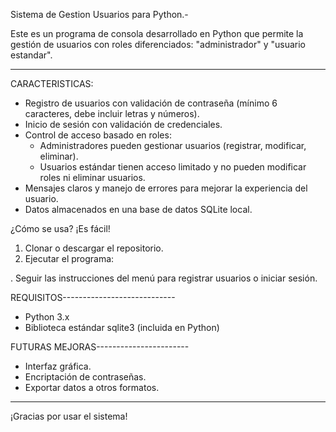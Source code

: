 Sistema de Gestion Usuarios para Python.-

Este es un programa de consola desarrollado en Python que permite la gestión de usuarios con roles diferenciados: "administrador" y "usuario estandar".

---------------------------------------
CARACTERISTICAS:

- Registro de usuarios con validación de contraseña (mínimo 6 caracteres, debe incluir letras y números).
- Inicio de sesión con validación de credenciales.
- Control de acceso basado en roles:
  - Administradores pueden gestionar usuarios (registrar, modificar, eliminar).
  - Usuarios estándar tienen acceso limitado y no pueden modificar roles ni eliminar usuarios.
- Mensajes claros y manejo de errores para mejorar la experiencia del usuario.
- Datos almacenados en una base de datos SQLite local.

¿Cómo se usa? ¡Es fácil!

1. Clonar o descargar el repositorio.
2. Ejecutar el programa:
 
. Seguir las instrucciones del menú para registrar usuarios o iniciar sesión.

REQUISITOS----------------------------

- Python 3.x
- Biblioteca estándar sqlite3 (incluida en Python)

FUTURAS MEJORAS-----------------------

- Interfaz gráfica.
- Encriptación de contraseñas.
- Exportar datos a otros formatos.

------------------------------

¡Gracias por usar el sistema!
